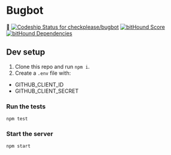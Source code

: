 # Bugbot

:honeybee: [ ![Codeship Status for checkplease/bugbot](https://codeship.com/projects/3e348ef0-70ae-0133-f5d8-5affb4b3755d/status?branch=master)](https://codeship.com/projects/116609) [![bitHound Score](https://www.bithound.io/projects/badges/704cfb30-8f5a-11e5-9325-0dfe10710dc4/score.svg)](https://www.bithound.io/github/checkplease/bugbot) [![bitHound Dependencies](https://www.bithound.io/projects/badges/704cfb30-8f5a-11e5-9325-0dfe10710dc4/dependencies.svg)](https://www.bithound.io/github/checkplease/bugbot/master/dependencies/npm)

## Dev setup

1. Clone this repo and run `npm i`.
2. Create a `.env` file with:
  - GITHUB_CLIENT_ID
  - GITHUB_CLIENT_SECRET

### Run the tests

    npm test

### Start the server

    npm start

